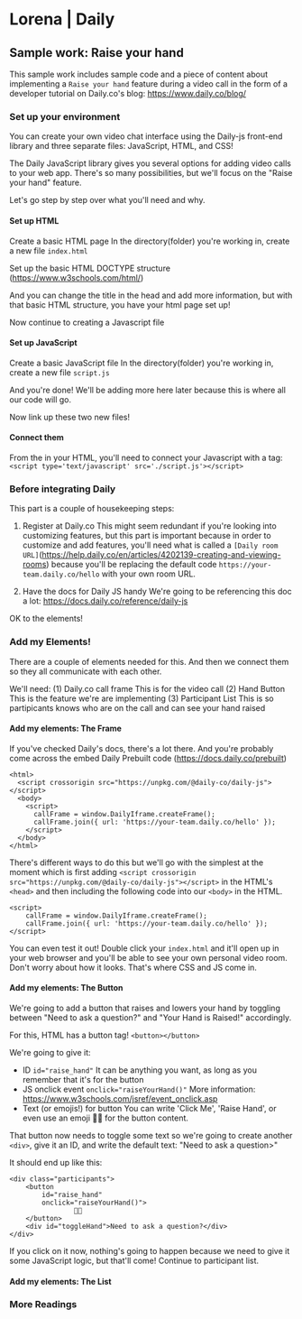 # Lorena | Daily 
## Sample work: Raise your hand
This sample work includes sample code and a piece of content about implementing a `Raise your hand` feature during a video call in the form of a developer tutorial on Daily.co's blog: https://www.daily.co/blog/

### Set up your environment
You can create your own video chat interface using the Daily-js front-end library and three separate files: JavaScript, HTML, and CSS!

The Daily JavaScript library gives you several options for adding video calls to your web app. There's so many possibilities, but we'll focus on the "Raise your hand" feature. 

Let's go step by step over what you'll need and why.

#### Set up HTML
Create a basic HTML page
In the directory(folder) you're working in, create a new file `index.html`

Set up the basic HTML DOCTYPE structure (https://www.w3schools.com/html/)

And you can change the title in the head and add more information, but with that basic HTML structure, you have your html page set up!

Now continue to creating a Javascript file

#### Set up JavaScript
Create a basic JavaScript file
In the directory(folder) you're working in, create a new file `script.js`

And you're done! We'll be adding more here later because this is where all our code will go.

Now link up these two new files!


#### Connect them
From the <head> in your HTML, you'll need to connect your Javascript with a tag:
<br>
`<script type='text/javascript' src='./script.js'></script>`

### Before integrating Daily 
This part is a couple of housekeeping steps:
1. Register at Daily.co
    This might seem redundant if you're looking into customizing features, but this part is important because in order to customize and add features, you'll need what is called a `[Daily room URL]`(https://help.daily.co/en/articles/4202139-creating-and-viewing-rooms) because you'll be replacing the default code `https://your-team.daily.co/hello` with your own room URL.

2.  Have the docs for Daily JS handy
    We're going to be referencing this doc a lot: https://docs.daily.co/reference/daily-js

OK to the elements!

### Add my Elements!
There are a couple of elements needed for this. And then we connect them so they all communicate with each other.

We'll need:
(1) Daily.co call frame
    This is for the video call
(2) Hand Button
    This is the feature we're are implementing
(3) Participant List
    This is so partipicants knows who are on the call and can see your hand raised 

#### Add my elements: The Frame
If you've checked Daily's docs, there's a lot there. And you're probably come across the embed Daily Prebuilt code (https://docs.daily.co/prebuilt)

```
<html>
  <script crossorigin src="https://unpkg.com/@daily-co/daily-js"></script>
  <body>
    <script>
      callFrame = window.DailyIframe.createFrame();
      callFrame.join({ url: 'https://your-team.daily.co/hello' });
    </script>
  </body>
</html>
```

There's different ways to do this but we'll go with the simplest at the moment which is first adding `<script crossorigin src="https://unpkg.com/@daily-co/daily-js"></script>` in the HTML's `<head>` and then including the following code into our `<body>` in the HTML.

```
<script>
    callFrame = window.DailyIframe.createFrame();
    callFrame.join({ url: 'https://your-team.daily.co/hello' });
</script>
```

You can even test it out! Double click your `index.html` and it'll open up in your web browser and you'll be able to see your own personal video room. Don't worry about how it looks. That's where CSS and JS come in.

#### Add my elements: The Button
We're going to add a button that raises and lowers your hand by toggling between "Need to ask a question?" and "Your Hand is Raised!" accordingly.

For this, HTML has a button tag!
`<button></button>`

We're going to give it:
*  ID 
   `id="raise_hand"`
    It can be anything you want, as long as you remember that it's for the button
* JS onclick event
    `onclick="raiseYourHand()"`
    More information: https://www.w3schools.com/jsref/event_onclick.asp
* Text (or emojis!) for button
    You can write 'Click Me', 'Raise Hand', or even use an emoji 🤚🏼 for the button content.

That button now needs to toggle some text so we're going to create another `<div>`, give it an ID, and write the default text: "Need to ask a question>" 

It should end up like this:
```
<div class="participants">
    <button 
        id="raise_hand"
        onclick="raiseYourHand()">
                🤚🏼
    </button>
    <div id="toggleHand">Need to ask a question?</div>
</div>
``` 

If you click on it now, nothing's going to happen because we need to give it some JavaScript logic, but that'll come! Continue to participant list.

#### Add my elements: The List


### More Readings
